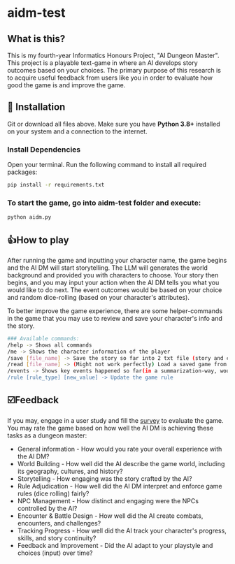 # aidm-test

## What is this?

This is my fourth-year Informatics Honours Project, "AI Dungeon Master". This project is a playable text-game in where an AI develops story outcomes based on your choices. The primary purpose of this research is to acquire useful feedback from users like you in order to evaluate how good the game is and improve the game.

## 📌 Installation

Git or download all files above. Make sure you have **Python 3.8+** installed on your system and a connection to the internet.

### Install Dependencies
Open your terminal. Run the following command to install all required packages:
```sh
pip install -r requirements.txt
```

### To start the game, go into aidm-test folder and execute:
```sh
python aidm.py
```

## 👍How to play
After running the game and inputting your character name, the game begins and the AI DM will start storytelling. The LLM will generates the world background and provided you with characters to choose. Your story then begins, and you may input your action when the AI DM tells you what you would like to do next. The event outcomes would be based on your choice and random dice-rolling (based on your character's attributes).

To better improve the game experience, there are some helper-commands in the game that you may use to review and save your character's info and the story. 
```sh
### Available commands:
/help -> Shows all commands
/me -> Shows the character information of the player
/save [file_name] -> Save the story so far into 2 txt file (story and character info).
/read [file_name] -> (Might not work perfectly) Load a saved game from 2 txt file (story and character info). 
/events -> Shows key events happened so far(in a summarization-way, would be usful for those who don't want to read a tons of paragraphs but just want to get a brief idea of what happened)
/rule [rule_type] [new_value] -> Update the game rule
```

## ☑️Feedback
If you may, engage in a user study and fill the [survey](https://forms.office.com/e/d8gfynZGD7) to evaluate the game. You may rate the game based on how well the AI DM is achieving these tasks as a dungeon master:
  - General information - How would you rate your overall experience with the AI DM?
  - World Building - How well did the AI describe the game world, including its geography, cultures, and history?
  - Storytelling - How engaging was the story crafted by the AI?
  - Rule Adjudication - How well did the AI DM interpret and enforce game rules (dice rolling) fairly?
  - NPC Management - How distinct and engaging were the NPCs controlled by the AI?
  - Encounter & Battle Design - How well did the AI create combats, encounters, and challenges?
  - Tracking Progress - How well did the AI track your character's progress, skills, and story continuity?
  - Feedback and Improvement - Did the AI adapt to your playstyle and choices (input) over time?
